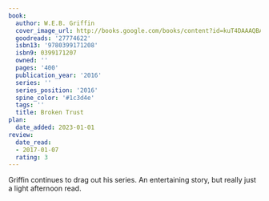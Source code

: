 ```yaml
---
book:
  author: W.E.B. Griffin
  cover_image_url: http://books.google.com/books/content?id=kuT4DAAAQBAJ&printsec=frontcover&img=1&zoom=1&edge=curl&source=gbs_api
  goodreads: '27774622'
  isbn13: '9780399171208'
  isbn9: 0399171207
  owned: ''
  pages: '400'
  publication_year: '2016'
  series: ''
  series_position: '2016'
  spine_color: '#1c3d4e'
  tags: ''
  title: Broken Trust
plan:
  date_added: 2023-01-01
review:
  date_read:
  - 2017-01-07
  rating: 3
---
```


Griffin continues to drag out his series. An entertaining story, but really just a light afternoon read.
